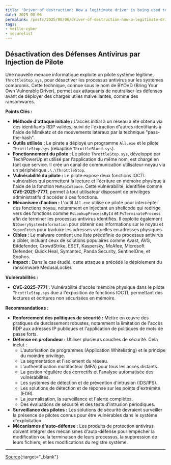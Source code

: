 ```yaml
---
title: 'Driver of destruction: How a legitimate driver is being used to take down AV processes'
date: 2025-08-06
permalink: /posts/2025/08/06/driver-of-destruction-how-a-legitimate-driver-is-being-used-to-take-down-av-processes/
tags:
- veille-cyber
- securelist
---
```

## Désactivation des Défenses Antivirus par Injection de Pilote

Une nouvelle menace informatique exploite un pilote système légitime, `ThrottleStop.sys`, pour désactiver les processus antivirus sur les systèmes compromis. Cette technique, connue sous le nom de BYOVD (Bring Your Own Vulnerable Driver), permet aux attaquants de neutraliser les défenses avant de déployer des charges utiles malveillantes, comme des ransomwares.

**Points Clés :**

*   **Méthode d'attaque initiale :** L'accès initial à un réseau a été obtenu via des identifiants RDP valides, suivi de l'extraction d'autres identifiants à l'aide de Mimikatz et de mouvements latéraux par la technique "pass-the-hash".
*   **Outils utilisés :** Le pirate a déployé un programme `All.exe` et le pilote `ThrottleStop.sys` (rebaptisé `ThrottleBlood.sys`).
*   **Fonctionnement du pilote :** Le pilote `ThrottleStop.sys`, développé par TechPowerUp et utilisé par l'application du même nom, est chargé en tant que service. Il crée un canal de communication utilisateur-noyau via un périphérique `.\.\ThrottleStop`.
*   **Vulnérabilité du pilote :** Le pilote expose deux fonctions IOCTL vulnérables qui permettent la lecture et l'écriture en mémoire physique à l'aide de la fonction `MmMapIoSpace`. Cette vulnérabilité, identifiée comme **CVE-2025-7771**, permet à tout utilisateur disposant de privilèges administratifs d'accéder à ces fonctions.
*   **Mécanisme d'action :** L'outil `All.exe` utilise ce pilote pour intercepter des fonctions noyau, notamment en injectant un shellcode qui redirige vers des fonctions comme `PsLookupProcessById` et `PsTerminateProcess` afin de terminer les processus antivirus identifiés. Il exploite également `NtQuerySystemInformation` pour obtenir des informations sur le noyau et `SuperFetch` pour traduire les adresses virtuelles en adresses physiques.
*   **Cibles :** Le malware contient une liste prédéfinie de processus antivirus à cibler, incluant ceux de solutions populaires comme Avast, AVG, Bitdefender, CrowdStrike, ESET, Kaspersky, McAfee, Microsoft Defender, Quick Heal, Symantec, Panda Security, SentinelOne, et Sophos.
*   **Impact :** Dans le cas étudié, cette attaque a précédé le déploiement du ransomware MedusaLocker.

**Vulnérabilités :**

*   **CVE-2025-7771 :** Vulnérabilité d'accès mémoire physique dans le pilote `ThrottleStop.sys` due à l'exposition de fonctions IOCTL permettant des lectures et écritures non sécurisées en mémoire.

**Recommandations :**

*   **Renforcement des politiques de sécurité :** Mettre en œuvre des pratiques de durcissement robustes, notamment la limitation de l'accès RDP aux adresses IP publiques et l'application de politiques de mots de passe forts.
*   **Défense en profondeur :** Utiliser plusieurs couches de sécurité. Cela inclut :
    *   L'autorisation de programmes (Application Whitelisting) et le principe du moindre privilège.
    *   La segmentation et l'isolement du réseau.
    *   L'authentification multifacteur (MFA) pour tous les accès distants.
    *   La gestion régulière des correctifs et l'analyse automatisée des vulnérabilités.
    *   Les systèmes de détection et de prévention d'intrusion (IDS/IPS).
    *   Les solutions de détection et de réponse sur les points d'extrémité (EDR).
    *   La journalisation, la surveillance et l'alerte complètes.
    *   Des évaluations de sécurité et des tests d'intrusion périodiques.
*   **Surveillance des pilotes :** Les solutions de sécurité devraient surveiller la présence de pilotes connus pour être vulnérables dans le système d'exploitation.
*   **Mécanismes d'auto-défense :** Les produits de protection antivirus doivent intégrer des mécanismes d'auto-défense pour empêcher la modification ou la terminaison de leurs processus, la suppression de leurs fichiers, et les modifications du registre système.

---
[Source](https://securelist.com/av-killer-exploiting-throttlestop-sys/117026/){:target="_blank"}
